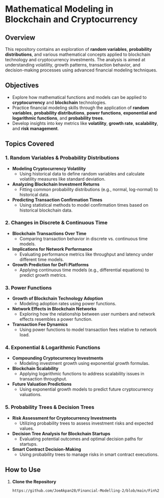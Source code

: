 # Mathematical Modeling in Blockchain and Cryptocurrency

## Overview
This repository contains an exploration of **random variables**, **probability distributions**, and various mathematical concepts applied to blockchain technology and cryptocurrency investments. The analysis is aimed at understanding volatility, growth patterns, transaction behavior, and decision-making processes using advanced financial modeling techniques.

## Objectives
- Explore how mathematical functions and models can be applied to **cryptocurrency** and **blockchain** technologies.
- Practice financial modeling skills through the application of **random variables**, **probability distributions**, **power functions**, **exponential and logarithmic functions**, and **probability trees**.
- Develop insights into key metrics like **volatility**, **growth rate**, **scalability**, and **risk management**.

## Topics Covered

### 1. Random Variables & Probability Distributions
- **Modeling Cryptocurrency Volatility**
  - Using historical data to define random variables and calculate volatility measures like standard deviation.
- **Analyzing Blockchain Investment Returns**
  - Fitting common probability distributions (e.g., normal, log-normal) to historical data.
- **Predicting Transaction Confirmation Times**
  - Using statistical methods to model confirmation times based on historical blockchain data.

### 2. Changes in Discrete & Continuous Time
- **Blockchain Transactions Over Time**
  - Comparing transaction behavior in discrete vs. continuous time models.
- **Implications for Network Performance**
  - Evaluating performance metrics like throughput and latency under different time models.
- **Growth Prediction for DeFi Platforms**
  - Applying continuous time models (e.g., differential equations) to predict growth metrics.

### 3. Power Functions
- **Growth of Blockchain Technology Adoption**
  - Modeling adoption rates using power functions.
- **Network Effects in Blockchain Networks**
  - Exploring how the relationship between user numbers and network effects resembles a power function.
- **Transaction Fee Dynamics**
  - Using power functions to model transaction fees relative to network load.

### 4. Exponential & Logarithmic Functions
- **Compounding Cryptocurrency Investments**
  - Modeling investment growth using exponential growth formulas.
- **Blockchain Scalability**
  - Applying logarithmic functions to address scalability issues in transaction throughput.
- **Future Valuation Predictions**
  - Using exponential growth models to predict future cryptocurrency valuations.

### 5. Probability Trees & Decision Trees
- **Risk Assessment for Cryptocurrency Investments**
  - Utilizing probability trees to assess investment risks and expected values.
- **Decision Tree Analysis for Blockchain Startups**
  - Evaluating potential outcomes and optimal decision paths for startups.
- **Smart Contract Decision-Making**
  - Using probability trees to manage risks in smart contract executions.

## How to Use
1. **Clone the Repository**
   ```bash
   https://github.com/JoeAkpan28/Financial-Modelling-2/blob/main/Fin%20model%202.xlsx

